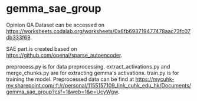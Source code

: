 # gemma_sae_group

Opinion QA Dataset can be accessed on https://worksheets.codalab.org/worksheets/0x6fb693719477478aac73fc07db333f69.

SAE part is created based on https://github.com/openai/sparse_autoencoder.

preprocess.py is for data preprocessing. extract_activations.py and merge_chunks.py are for extracting gemma's activations. train.py is for training the model.
Preprocessed data can be find at https://mycuhk-my.sharepoint.com/:f:/r/personal/1155157109_link_cuhk_edu_hk/Documents/gemma_sae_group?csf=1&web=1&e=UcyWgw.
